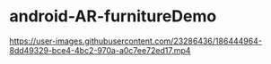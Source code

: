 # android-AR-furnitureDemo

https://user-images.githubusercontent.com/23286436/186444964-8dd49329-bce4-4bc2-970a-a0c7ee72ed17.mp4

